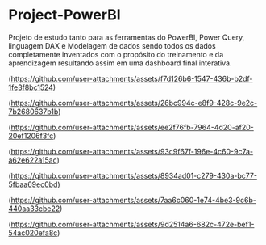 # Project-PowerBI

Projeto de estudo tanto para as ferramentas do PowerBI, Power Query, linguagem DAX e Modelagem de dados sendo todos os dados completamente inventados com o propósito do treinamento e da aprendizagem resultando assim em uma dashboard final interativa.

(https://github.com/user-attachments/assets/f7d126b6-1547-436b-b2df-1fe3f8bc1524)

(https://github.com/user-attachments/assets/26bc994c-e8f9-428c-9e2c-7b2680637b1b)

(https://github.com/user-attachments/assets/ee2f76fb-7964-4d20-af20-20ef1206f3fc)

(https://github.com/user-attachments/assets/93c9f67f-196e-4c60-9c7a-a62e622a15ac)

(https://github.com/user-attachments/assets/8934ad01-c279-430a-bc77-5fbaa69ec0bd)

(https://github.com/user-attachments/assets/7aa6c060-1e74-4be3-9c6b-440aa33cbe22)

(https://github.com/user-attachments/assets/9d2514a6-682c-472e-bef1-54ac020efa8c)

